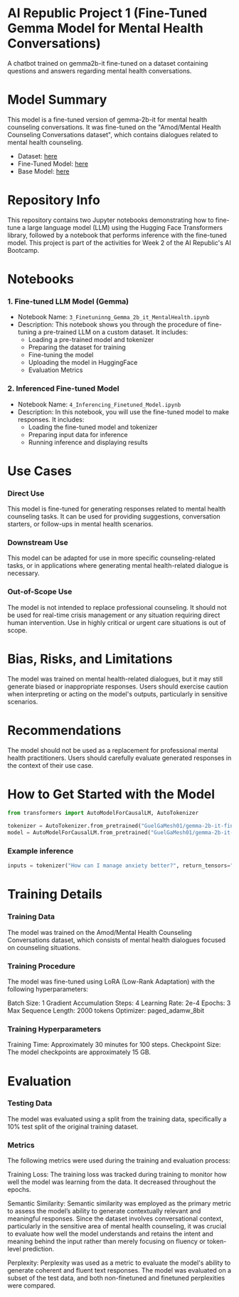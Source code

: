 # AI Republic Project 1 (Fine-Tuned Gemma Model for Mental Health Conversations)

A chatbot trained on gemma2b-it fine-tuned on a dataset containing questions and answers regarding mental health conversations.

# Model Summary

This model is a fine-tuned version of gemma-2b-it for mental health counseling conversations. It was fine-tuned on the "Amod/Mental Health Counseling Conversations dataset", which contains dialogues related to mental health counseling. 
* Dataset:  [here](https://huggingface.co/datasets/Amod/mental_health_counseling_conversations)
* Fine-Tuned Model: [here](https://huggingface.co/GuelGaMesh01/gemma-2b-it-finetuned-mental-health-qa)
* Base Model: [here](https://huggingface.co/google/gemma-2-2b-it)

# Repository Info
This repository contains two Jupyter notebooks demonstrating how to fine-tune a large language model (LLM) using the Hugging Face Transformers library, followed by a notebook that performs inference with the fine-tuned model. This project is part of the activities for Week 2 of the AI Republic's AI Bootcamp.

# Notebooks
### 1. Fine-tuned LLM Model (Gemma)
* Notebook Name: `3_Finetuninng_Gemma_2b_it_MentalHealth.ipynb`
* Description: This notebook shows you through the procedure of fine-tuning a pre-trained LLM on a custom dataset. It includes:
  * Loading a pre-trained model and tokenizer
  * Preparing the dataset for training
  * Fine-tuning the model
  * Uploading the model in HuggingFace
  * Evaluation Metrics

### 2. Inferenced Fine-tuned Model
* Notebook Name: `4_Inferencing_Finetuned_Model.ipynb`
* Description: In this notebook, you will use the fine-tuned model to make responses. It includes:
  * Loading the fine-tuned model and tokenizer
  * Preparing input data for inference
  * Running inference and displaying results

# Use Cases

### Direct Use
This model is fine-tuned for generating responses related to mental health counseling tasks. It can be used for providing suggestions, conversation starters, or follow-ups in mental health scenarios.

### Downstream Use 
This model can be adapted for use in more specific counseling-related tasks, or in applications where generating mental health-related dialogue is necessary.

### Out-of-Scope Use
The model is not intended to replace professional counseling. It should not be used for real-time crisis management or any situation requiring direct human intervention. Use in highly critical or urgent care situations is out of scope.

# Bias, Risks, and Limitations
The model was trained on mental health-related dialogues, but it may still generate biased or inappropriate responses. Users should exercise caution when interpreting or acting on the model's outputs, particularly in sensitive scenarios.

# Recommendations
The model should not be used as a replacement for professional mental health practitioners. Users should carefully evaluate generated responses in the context of their use case.

# How to Get Started with the Model

```python
from transformers import AutoModelForCausalLM, AutoTokenizer

tokenizer = AutoTokenizer.from_pretrained("GuelGaMesh01/gemma-2b-it-finetuned-mental-health-qa") 
model = AutoModelForCausalLM.from_pretrained("GuelGaMesh01/gemma-2b-it-finetuned-mental-health-qa")
```

### Example inference
```python
inputs = tokenizer("How can I manage anxiety better?", return_tensors="pt") outputs = model.generate(**inputs, max_length=200) response = tokenizer.decode(outputs[0], skip_special_tokens=True) print(response)
```

# Training Details
### Training Data
The model was trained on the Amod/Mental Health Counseling Conversations dataset, which consists of mental health dialogues focused on counseling situations.

### Training Procedure
The model was fine-tuned using LoRA (Low-Rank Adaptation) with the following hyperparameters:

Batch Size: 1 Gradient Accumulation Steps: 4 Learning Rate: 2e-4 Epochs: 3 Max Sequence Length: 2000 tokens Optimizer: paged_adamw_8bit

### Training Hyperparameters
Training Time: Approximately 30 minutes for 100 steps.
Checkpoint Size: The model checkpoints are approximately 15 GB.

# Evaluation
### Testing Data
The model was evaluated using a split from the training data, specifically a 10% test split of the original training dataset.

### Metrics
The following metrics were used during the training and evaluation process:

Training Loss: The training loss was tracked during training to monitor how well the model was learning from the data. It decreased throughout the epochs.

Semantic Similarity: Semantic similarity was employed as the primary metric to assess the model’s ability to generate contextually relevant and meaningful responses. Since the dataset involves conversational context, particularly in the sensitive area of mental health counseling, it was crucial to evaluate how well the model understands and retains the intent and meaning behind the input rather than merely focusing on fluency or token-level prediction. 

Perplexity: Perplexity was used as a metric to evaluate the model's ability to generate coherent and fluent text responses. The model was evaluated on a subset of the test data, and both non-finetuned and finetuned perplexities were compared.
